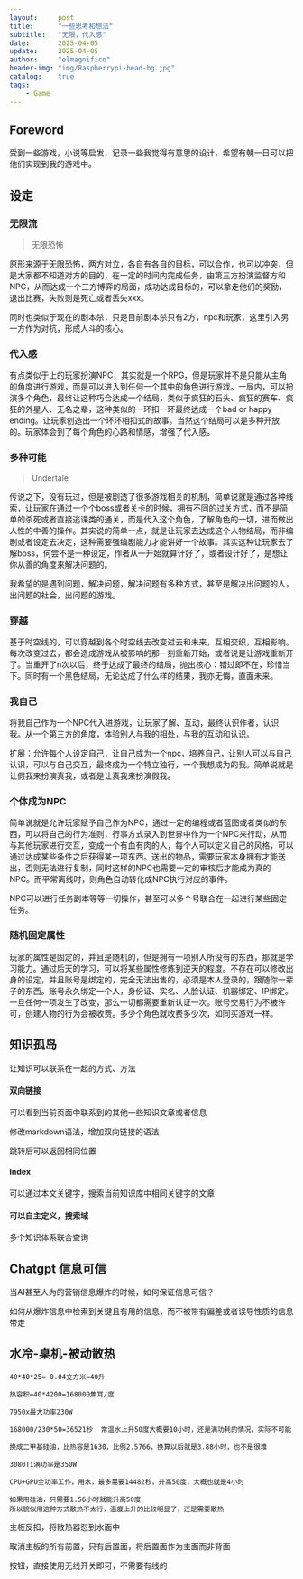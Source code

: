 ```yaml
---
layout:     post
title:      "一些思考和想法"
subtitle:   "无限，代入感"
date:       2025-04-05
update:     2025-04-05
author:     "elmagnifico"
header-img: "img/Raspberrypi-head-bg.jpg"
catalog:    true
tags:
    - Game
---
```


## Foreword

受到一些游戏，小说等启发，记录一些我觉得有意思的设计，希望有朝一日可以把他们实现到我的游戏中。



## 设定



### 无限流

> 无限恐怖

原形来源于无限恐怖，两方对立，各自有各自的目标，可以合作，也可以冲突，但是大家都不知道对方的目的，在一定的时间内完成任务，由第三方扮演监督方和NPC，从而达成一个三方博弈的局面，成功达成目标的，可以拿走他们的奖励，退出比赛，失败则是死亡或者丢失xxx。

同时也类似于现在的剧本杀，只是目前剧本杀只有2方，npc和玩家，这里引入另一方作为对抗，形成人斗的核心。



### 代入感

有点类似于上的玩家扮演NPC，其实就是一个RPG，但是玩家并不是只能从主角的角度进行游戏，而是可以进入到任何一个其中的角色进行游戏。一局内，可以扮演多个角色，最终让这种巧合达成一个结局，类似于疯狂的石头、疯狂的赛车、疯狂的外星人、无名之辈，这种类似的一环扣一环最终达成一个bad or happy ending。让玩家创造出一个环环相扣式的故事。当然这个结局可以是多种开放的。玩家体会到了每个角色的心路和情感，增强了代入感。



### 多种可能

> Undertale

传说之下，没有玩过，但是被剧透了很多游戏相关的机制，简单说就是通过各种线索，让玩家在通过一个个boss或者关卡的时候，拥有不同的过关方式，而不是简单的杀死或者直接逃课类的通关，而是代入这个角色，了解角色的一切，进而做出人性的中善的操作。其实说的简单一点，就是让玩家去达成这个人物结局，而非编剧或者设定去决定，这种需要强编剧能力才能讲好一个故事。其实这种让玩家去了解boss，何尝不是一种设定，作者从一开始就算计好了，或者设计好了，是想让你从善的角度来解决问题的。

我希望的是遇到问题，解决问题，解决问题有多种方式，甚至是解决出问题的人，出问题的社会，出问题的游戏。



### 穿越

基于时空线的，可以穿越到各个时空线去改变过去和未来，互相交织，互相影响。每次改变过去，都会造成游戏从被影响的那一刻重新开始，或者说是让游戏重新开了。当重开了n次以后，终于达成了最终的结局，抛出核心：错过即不在，珍惜当下。同时有一个黑色结局，无论达成了什么样的结果，我亦无悔，直面未来。



### 我自己

将我自己作为一个NPC代入进游戏，让玩家了解、互动，最终认识作者，认识我。从一个第三方的角度，体验别人与我的相处，与我的互动和认识。 

扩展：允许每个人设定自己，让自己成为一个npc，培养自己，让别人可以与自己认识，可以与自己交互，最终成为一个特立独行，一个我想成为的我。简单说就是让假我来扮演真我，或者是让真我来扮演假我。



### 个体成为NPC

简单说就是允许玩家赋予自己作为NPC，通过一定的编程或者蓝图或者类似的东西，可以将自己的行为准则，行事方式录入到世界中作为一个NPC来行动，从而与其他玩家进行交互，变成一个有血有肉的人，每个人可以定义自己的风格，可以通过达成某些条件之后获得某一项东西。送出的物品，需要玩家本身拥有才能送出，否则无法进行复制，同时这样的NPC也需要一定的审核后才能成为真的NPC。而平常离线时，则角色自动转化成NPC执行对应的事件。

NPC可以进行任务副本等等一切操作，甚至可以多个号联合在一起进行某些固定任务。



### 随机固定属性

玩家的属性是固定的，并且是随机的，但是拥有一项别人所没有的东西，那就是学习能力。通过后天的学习，可以将某些属性修炼到逆天的程度。不存在可以修改出身的设定，并且账号是绑定的，完全无法出售的，必须是本人登录的，跟随你一辈子的东西。账号永久绑定一个人，身份证、实名、人脸认证、机器绑定、IP绑定。一旦任何一项发生了改变，那么一切都需要重新认证一次。账号交易行为不被许可，创建人物的行为会被收费。多少个角色就收费多少次，如同买游戏一样。



## 知识孤岛

让知识可以联系在一起的方式、方法



#### 双向链接

可以看到当前页面中联系到的其他一些知识文章或者信息

修改markdown语法，增加双向链接的语法

跳转后可以返回相同位置



#### index

可以通过本文关键字，搜索当前知识库中相同关键字的文章



#### 可以自主定义，搜索域

多个知识体系联合查询



## Chatgpt 信息可信

当AI甚至人为的营销信息爆炸的时候，如何保证信息可信？

如何从爆炸信息中检索到关键且有用的信息，而不被带有偏差或者误导性质的信息带走





## 水冷-桌机-被动散热

```
40*40*25= 0.04立方米=40升

热容积=40*4200=168000焦耳/度

7950x最大功率230W

168000/230*50=36521秒  常温水上升50度大概要10小时，还是满功耗的情况，实际不可能

换成二甲基硅油，比热容是1630，比例2.5766，换算以后就是3.88小时，也不是很难

3080Ti满功率是350W

CPU+GPU全功率工作，用水，最多需要14482秒，升高50度，大概也就是4小时

如果用硅油，只需要1.56小时就能升高50度
所以貌似用这种方式散热不太行，温度上升的比较明显了，还是需要散热
```



主板反扣，将散热器怼到水面中



取消主板的所有前置，只有后置面，将后置面作为主面而非背面

按钮，直接使用无线开关即可，不需要有线的